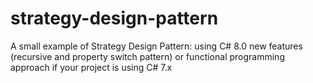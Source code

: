 # strategy-design-pattern
A small example of Strategy Design Pattern: using C# 8.0 new features (recursive and property switch pattern) or functional programming approach if your project is using C# 7.x
